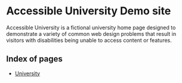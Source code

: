 # Accessible University Demo site

Accessible University is a fictional university home page designed to demonstrate a variety of common web design problems that result in visitors with disabilities being unable to access content or features.

## Index of pages

- [University](https://openassessittoolkit.github.io/accessible_u/homepage.html)
